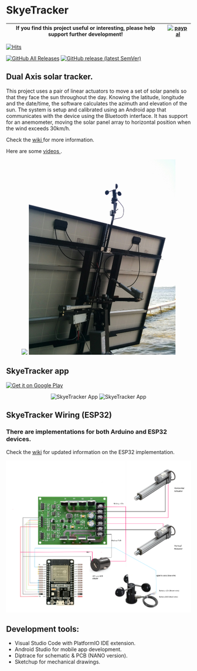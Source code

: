 # SkyeTracker

|If you find this project useful or interesting, please help support further development!|[![paypal](https://www.paypalobjects.com/en_US/i/btn/btn_donateCC_LG.gif)](https://paypal.me/classicdiy?country.x=CA&locale.x=en_US)|
|---|---|

[![Hits](https://hits.seeyoufarm.com/api/count/incr/badge.svg?url=https%3A%2F%2Fgithub.com%2FClassicDIY%2FSkyeTracker&count_bg=%2379C83D&title_bg=%23555555&icon=&icon_color=%23E7E7E7&title=hits&edge_flat=false)](https://hits.seeyoufarm.com)

[![GitHub All Releases](https://img.shields.io/github/downloads/ClassicDIY/SkyeTracker/total?style=for-the-badge)](https://github.com/ClassicDIY/SkyeTracker/releases)
[![GitHub release (latest SemVer)](https://img.shields.io/github/v/release/ClassicDIY/SkyeTracker?style=for-the-badge)](https://github.com/ClassicDIY/SkyeTracker/releases)

## Dual Axis solar tracker.

This project uses a pair of linear actuators to move a set of solar panels so that they face the sun throughout the day.
Knowing the latitude, longitude and the date/time, the software calculates the azimuth and elevation of the sun. The system is setup and calibrated using an Android app that communicates with the device using the Bluetooth interface. It has support for an anemometer, moving the solar panel array to horizontal position when the wind exceeds 30km/h.

Check the <a href='https://github.com/ClassicDIY/SkyeTracker/wiki/3---ESP32-wiring-diagram'> wiki </a> for more information.

Here are some <a href='https://www.youtube.com/playlist?list=PLblHpNAh7b6LoXEqofkJhKn6jD81Y85qT'> videos </a>.

<p align="center">
  <img src="./Pictures/IMG_20140823_183240.jpg" width="400"/>
  <img src="./Pictures/AssembledWithAnemometer.jpg" width="400"/>
</p>

## SkyeTracker app

<a href='https://play.google.com/store/apps/details?id=com.skye.skyetracker&pcampaignid=pcampaignidMKT-Other-global-all-co-prtnr-py-PartBadge-Mar2515-1'><img alt='Get it on Google Play' src='https://play.google.com/intl/en_us/badges/static/images/badges/en_badge_web_generic.png' width=200/></a>

<p align="center">
  <img src="./Pictures/Info%20Tab.png" alt="SkyeTracker App" width="400">
  <img src="./Pictures/Move%20Tab.png" alt="SkyeTracker App" width="400">
</p>

## SkyeTracker Wiring (ESP32)

### There are implementations for both Arduino and ESP32 devices.

Check the [wiki](https://github.com/ClassicDIY/SkyeTracker/wiki/3---ESP32-wiring-diagram) for updated information on the ESP32 implementation.

<p align="center">
  <img src="./Pictures/Prototype_ESP32.PNG" width="800">
</p>

## Development tools:

<ul>
  <li>Visual Studio Code with PlatformIO IDE extension.</li>
  <li>Android Studio for mobile app development.</li>
  <li>Diptrace for schematic & PCB (NANO version).</li>
  <li>Sketchup for mechanical drawings.</li>
</ul>

